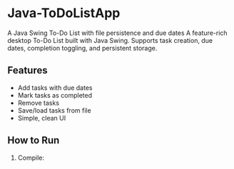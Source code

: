 # Java-ToDoListApp
A Java Swing To-Do List with file persistence and due dates
A feature-rich desktop To-Do List built with Java Swing. Supports task creation, due dates, completion toggling, and persistent storage.

## Features
- Add tasks with due dates
- Mark tasks as completed
- Remove tasks
- Save/load tasks from file
- Simple, clean UI

## How to Run
1. Compile:

